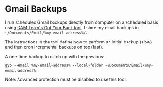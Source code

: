 # Gmail Backups

I run scheduled Gmail backups directly from computer on a scheduled basis using [GAM Team's Got Your Back tool](https://github.com/GAM-team/got-your-back). I store my email backups in `~/Documents/Email/%my-email-address%/`.

The instructions in the tool define how to perform an initial backup (slow) and then cron incremental backups on top (fast).

A one-time backup to catch up with the previous:

`gyb --email %my-email-address% --local-folder ~/Documents/Email/%my-email-address%`.

Note: Advanced protection must be disabled to use this tool.

